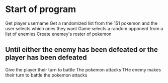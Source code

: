 # Start of program
Get player username
Get a randomized list from the 151 pokemon and the user selects which ones they want
Game selects a random opponent from a list of enemies
Create enemey's roster of pokemon
## Until either the enemy has been defeated or the player has been defeated
Give the player their turn to battle
The pokemon attacks
THe enemy makes their turn to battle
the pokemon attacks


